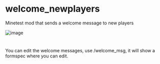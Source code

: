 # welcome_newplayers
Minetest mod that sends a welcome message to new players

![image](https://user-images.githubusercontent.com/69259430/127742159-c9b7f6f9-dd9b-4803-9a75-73240e85cd42.png)
#
You can edit the welcome messages, use /welcome_msg, it will show a formspec where you can edit.
